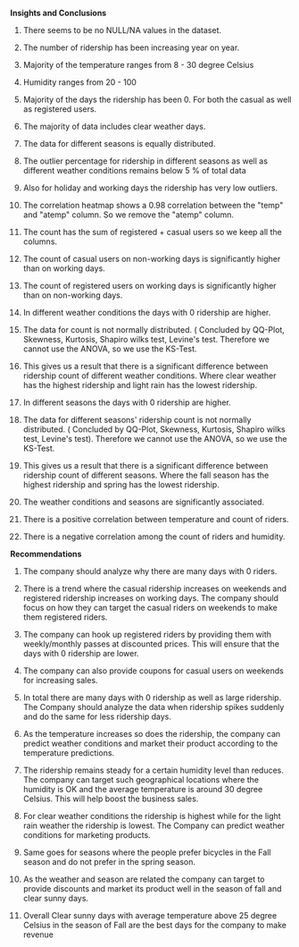 **Insights and Conclusions**

1.  There seems to be no NULL/NA values in the dataset.
    
2.  The number of ridership has been increasing year on year.
    
3.  Majority of the temperature ranges from 8 - 30 degree Celsius
    
4.  Humidity ranges from 20 - 100
    
5.  Majority of the days the ridership has been 0. For both the casual as well as registered users.
    
6.  The majority of data includes clear weather days.
    
7.  The data for different seasons is equally distributed.
    
8.  The outlier percentage for ridership in different seasons as well as different weather conditions remains below 5 % of total data
    
9.  Also for holiday and working days the ridership has very low outliers.
    
10.  The correlation heatmap shows a 0.98 correlation between the "temp" and "atemp" column. So we remove the "atemp" column.
    
11.  The count has the sum of registered + casual users so we keep all the columns.
    
12.  The count of casual users on non-working days is significantly higher than on working days.
    
13.  The count of registered users on working days is significantly higher than on non-working days.
    
14.  In different weather conditions the days with 0 ridership are higher.
    
15.  The data for count is not normally distributed. ( Concluded by QQ-Plot, Skewness, Kurtosis, Shapiro wilks test, Levine's test. Therefore we cannot use the ANOVA, so we use the KS-Test.
    
16.  This gives us a result that there is a significant difference between ridership count of different weather conditions. Where clear weather has the highest ridership and light rain has the lowest ridership.
    
17.  In different seasons the days with 0 ridership are higher.
    
18.  The data for different seasons' ridership count is not normally distributed. ( Concluded by QQ-Plot, Skewness, Kurtosis, Shapiro wilks test, Levine's test). Therefore we cannot use the ANOVA, so we use the KS-Test.
    
19.  This gives us a result that there is a significant difference between ridership count of different seasons. Where the fall season has the highest ridership and spring has the lowest ridership.
    
20.  The weather conditions and seasons are significantly associated.
    
21.  There is a positive correlation between temperature and count of riders.
    
22.  There is a negative correlation among the count of riders and humidity.
    

**Recommendations**

1.  The company should analyze why there are many days with 0 riders.
    
2.  There is a trend where the casual ridership increases on weekends and registered ridership increases on working days. The company should focus on how they can target the casual riders on weekends to make them registered riders. 
    
3.  The company can hook up registered riders by providing them with weekly/monthly passes at discounted prices. This will ensure that the days with 0 ridership are lower.
    
4.  The company can also provide coupons for casual users on weekends for increasing sales.
    
5.  In total there are many days with 0 ridership as well as large ridership. The Company should analyze the data when ridership spikes suddenly and do the same for less ridership days.
    
6.  As the temperature increases so does the ridership, the company can predict weather conditions and market their product according to the temperature predictions.
    
7.  The ridership remains steady for a certain humidity level than reduces. The company can target such geographical locations where the humidity is OK and the average temperature is around 30 degree Celsius. This will help boost the business sales.
    
8.  For clear weather conditions the ridership is highest while for the light rain weather the ridership is lowest. The Company can predict weather conditions for marketing products.
    
9.  Same goes for seasons where the people prefer bicycles in the Fall season and do not prefer in the spring season.
    
10.  As the weather and season are related the company can target to provide discounts and market its product well in the season of fall and clear sunny days.
    
11.  Overall Clear sunny days with average temperature above 25 degree Celsius in the season of Fall are the best days for the company to make revenue
